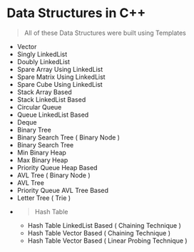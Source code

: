 # Data Structures in C++

> All of these Data Structures were built using Templates

- Vector
- Singly LinkedList
- Doubly LinkedList
- Spare Array Using LinkedList
- Spare Matrix Using LinkedList
- Spare Cube Using LinkedList
- Stack Array Based
- Stack LinkedList Based
- Circular Queue
- Queue LinkedList Based
- Deque
- Binary Tree
- Binary Search Tree ( Binary Node )
- Binary Search Tree 
- Min Binary Heap
- Max Binary Heap
- Priority Queue Heap Based
- AVL Tree ( Binary Node )
- AVL Tree 
- Priority Queue AVL Tree Based
- Letter Tree ( Trie )
- > Hash Table
  - Hash Table LinkedList Based ( Chaining Technique )
  - Hash Table Vector Based ( Chaining Technique )
  - Hash Table Vector Based ( Linear Probing Technique )
